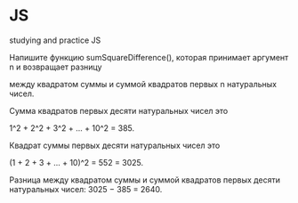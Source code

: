 # JS
studying and practice JS

Напишите функцию sumSquareDifference(), которая принимает аргумент n и возвращает разницу

между квадратом суммы и суммой квадратов первых n натуральных чисел.

Сумма квадратов первых десяти натуральных чисел это 

1^2 + 2^2 + 3^2 + ... + 10^2 = 385.

Квадрат суммы первых десяти натуральных чисел это 

(1 + 2 + 3 + ... + 10)^2 = 552 = 3025.

Разница между квадратом суммы и суммой квадратов первых десяти натуральных чисел: 3025 − 385 = 2640.
